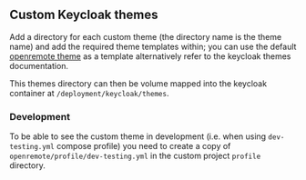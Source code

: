 ## Custom Keycloak themes
Add a directory for each custom theme (the directory name is the theme name) and add the required theme templates within; you can use the default [openremote theme](https://github.com/openremote/keycloak/tree/main/themes/openremote) as a template alternatively refer to the keycloak themes documentation.

This themes directory can then be volume mapped into the keycloak container at `/deployment/keycloak/themes`.

### Development
To be able to see the custom theme in development (i.e. when using `dev-testing.yml` compose profile) you need to create a copy of `openremote/profile/dev-testing.yml` in the custom project `profile` directory.
